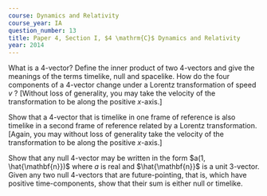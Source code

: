 ```yaml
---
course: Dynamics and Relativity
course_year: IA
question_number: 13
title: Paper 4, Section I, $4 \mathrm{C}$ Dynamics and Relativity
year: 2014
---
```




What is a 4-vector? Define the inner product of two 4-vectors and give the meanings of the terms timelike, null and spacelike. How do the four components of a 4-vector change under a Lorentz transformation of speed $v$ ? [Without loss of generality, you may take the velocity of the transformation to be along the positive $x$-axis.]

Show that a 4-vector that is timelike in one frame of reference is also timelike in a second frame of reference related by a Lorentz transformation. [Again, you may without loss of generality take the velocity of the transformation to be along the positive $x$-axis.]

Show that any null 4-vector may be written in the form $a(1, \hat{\mathbf{n}})$ where $a$ is real and $\hat{\mathbf{n}}$ is a unit 3-vector. Given any two null 4-vectors that are future-pointing, that is, which have positive time-components, show that their sum is either null or timelike.